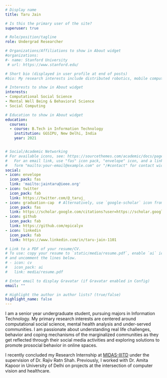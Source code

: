```yaml
---
# Display name
title: Taru Jain

# Is this the primary user of the site?
superuser: true

# Role/position/tagline
role: Undergrad Researcher

# Organizations/Affiliations to show in About widget
#organizations:
#- name: Stanford University
 # url: https://www.stanford.edu/

# Short bio (displayed in user profile at end of posts)
#bio: My research interests include distributed robotics, mobile computing and programmable matter.

# Interests to show in About widget
interests:
- Computational Social Science
- Mental Well Being & Behavioral Science
- Social Computing

# Education to show in About widget
education:
  courses:
  - course: B.Tech in Information Technology
    institution: GGSIPU, New Delhi, India
    year: 2021


# Social/Academic Networking
# For available icons, see: https://sourcethemes.com/academic/docs/page-builder/#icons
#   For an email link, use "fas" icon pack, "envelope" icon, and a link in the
#   form "mailto:your-email@example.com" or "/#contact" for contact widget.
social:
- icon: envelope
  icon_pack: fas
  link: 'mailto:jaintaru@ieee.org'
- icon: twitter
  icon_pack: fab
  link: https://twitter.com/@_taruj_
- icon: graduation-cap  # Alternatively, use `google-scholar` icon from `ai` icon pack
  icon_pack: fas
  link: https://scholar.google.com/citations?user=https://scholar.google.com/citations?user=v2pghYIAAAAJ&hl=en
- icon: github
  icon_pack: fab
  link: https://github.com/epicalyx
- icon: linkedin
  icon_pack: fab
  link: https://www.linkedin.com/in/taru-jain-1101

# Link to a PDF of your resume/CV.
# To use: copy your resume to `static/media/resume.pdf`, enable `ai` icons in `params.toml`, 
# and uncomment the lines below.
# - icon: cv
#   icon_pack: ai
#   link: media/resume.pdf

# Enter email to display Gravatar (if Gravatar enabled in Config)
email: ""

# Highlight the author in author lists? (true/false)
highlight_name: false
---
```

I am a senior year undergraduate student, pursuing majors in Information Technology. My primary research interests are centered around computational social science, mental health analysis and under-served communities. I am passionate about understanding real life challenges, behavior and coping mechanisms of the marginalized communities as they get reflected through their social media activities and exploring solutions to promote prosocial behavior in online spaces. 

I recently concluded my Research Internship at [MIDAS-IIITD](http://midas.iiitd.edu.in/) under the supervision of Dr. Rajiv Ratn Shah. Previously, I worked with Dr. Amita Kapoor in University of Delhi on projects at the intersection of computer vision and healthcare. 
